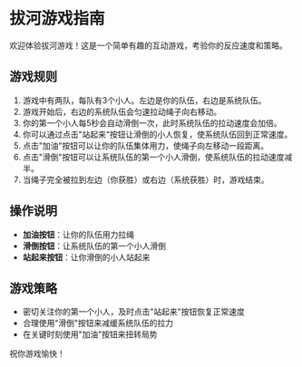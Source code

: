 # 拔河游戏指南

欢迎体验拔河游戏！这是一个简单有趣的互动游戏，考验你的反应速度和策略。

## 游戏规则

1. 游戏中有两队，每队有3个小人。左边是你的队伍，右边是系统队伍。
2. 游戏开始后，右边的系统队伍会匀速拉动绳子向右移动。
3. 你的第一个小人每5秒会自动滑倒一次，此时系统队伍的拉动速度会加倍。
4. 你可以通过点击"站起来"按钮让滑倒的小人恢复，使系统队伍回到正常速度。
5. 点击"加油"按钮可以让你的队伍集体用力，使绳子向左移动一段距离。
6. 点击"滑倒"按钮可以让系统队伍的第一个小人滑倒，使系统队伍的拉动速度减半。
7. 当绳子完全被拉到左边（你获胜）或右边（系统获胜）时，游戏结束。

## 操作说明

- **加油按钮**：让你的队伍用力拉绳
- **滑倒按钮**：让系统队伍的第一个小人滑倒
- **站起来按钮**：让你滑倒的小人站起来

## 游戏策略

- 密切关注你的第一个小人，及时点击"站起来"按钮恢复正常速度
- 合理使用"滑倒"按钮来减缓系统队伍的拉力
- 在关键时刻使用"加油"按钮来扭转局势

祝你游戏愉快！